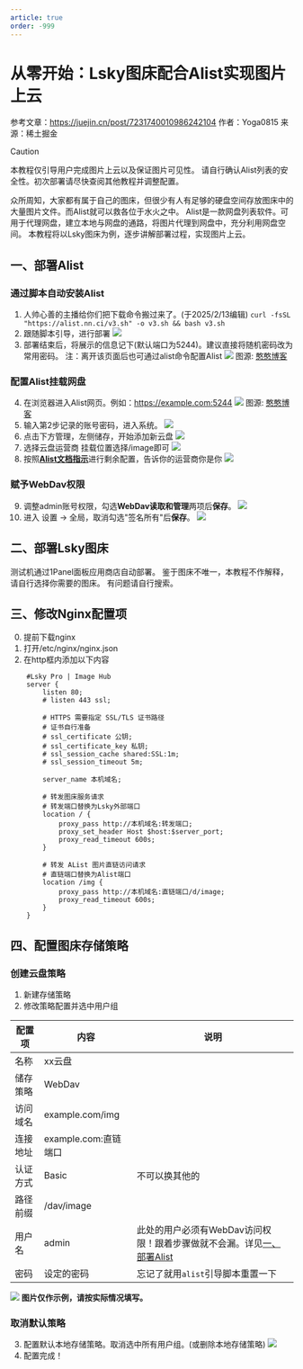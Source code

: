 ```yaml
---
article: true
order: -999
---
```

# 从零开始：Lsky图床配合Alist实现图片上云
参考文章：https://juejin.cn/post/7231740010986242104
作者：Yoga0815
来源：稀土掘金

> [!caution]
> 本教程仅引导用户完成图片上云以及保证图片可见性。
> 请自行确认Alist列表的安全性。初次部署请尽快查阅其他教程并调整配置。

众所周知，大家都有属于自己的图床，但很少有人有足够的硬盘空间存放图床中的大量图片文件。而Alist就可以救各位于水火之中。
Alist是一款网盘列表软件。可用于代理网盘，建立本地与网盘的通路，将图片代理到网盘中，充分利用网盘空间。
本教程将以Lsky图床为例，逐步讲解部署过程，实现图片上云。

## 一、部署Alist
### 通过脚本自动安装Alist
1. 人帅心善的主播给你们把下载命令搬过来了。(于2025/2/13编辑)
`curl -fsSL "https://alist.nn.ci/v3.sh" -o v3.sh && bash v3.sh`
2. 跟随脚本引导，进行部署
![](https://alist.nn.ci/img/guide/v3-install.png)
3. 部署结束后，将展示的信息记下(默认端口为5244)。建议直接将随机密码改为常用密码。
注：离开该页面后也可通过alist命令配置Alist
![](http://pic.puremcs.top/img/2025/02/13/67ae070f124de.png)
图源: [憨憨博客](https://blog.hanhanz.top)
### 配置Alist挂载网盘
4. 在浏览器进入Alist网页。例如：https://example.com:5244
![](http://pic.puremcs.top/img/2025/02/13/67ae08467845c.png)
图源: [憨憨博客](https://blog.hanhanz.top)
5. 输入第2步记录的账号密码，进入系统。
![](http://pic.puremcs.top/img/2025/02/13/67ae14b7e8cb8.png)
6. 点击下方管理，左侧储存，开始添加新云盘
![](http://pic.puremcs.top/img/2025/02/13/67ae14f094647.jpg)
6. 选择云盘运营商 挂载位置选择/image即可
![](http://pic.puremcs.top/img/2025/02/13/67ae1576ab3ef.png)
8. 按照[**Alist文档指示**](https://alist.nn.ci/zh/guide/)进行剩余配置，告诉你的运营商你是你
![](http://pic.puremcs.top/img/2025/02/13/67ae15cac7487.png)
### 赋予WebDav权限
9. 调整admin账号权限，勾选**WebDav读取和管理**两项后**保存**。
![](http://pic.puremcs.top/img/2025/02/13/67ae16326bf65.png)
10. 进入 设置 -> 全局，取消勾选"签名所有"后**保存**。
![](http://pic.puremcs.top/img/2025/02/15/67af8db14b7f6.png)

## 二、部署Lsky图床
测试机通过1Panel面板应用商店自动部署。
鉴于图床不唯一，本教程不作解释，请自行选择你需要的图床。
有问题请自行搜索。

## 三、修改Nginx配置项
0. 提前下载nginx
1. 打开/etc/nginx/nginx.json
2. 在http框内添加以下内容
```
    #Lsky Pro | Image Hub
    server {
        listen 80;
        # listen 443 ssl;

        # HTTPS 需要指定 SSL/TLS 证书路径
        # 证书自行准备
        # ssl_certificate 公钥;
        # ssl_certificate_key 私钥;
        # ssl_session_cache shared:SSL:1m;
        # ssl_session_timeout 5m;

        server_name 本机域名;

        # 转发图床服务请求
        # 转发端口替换为Lsky外部端口
        location / {
            proxy_pass http://本机域名:转发端口;
            proxy_set_header Host $host:$server_port;
            proxy_read_timeout 600s;
        }

        # 转发 AList 图片直链访问请求
        # 直链端口替换为Alist端口
        location /img {
            proxy_pass http://本机域名:直链端口/d/image;
            proxy_read_timeout 600s;
        }
    }
```

## 四、配置图床存储策略
### 创建云盘策略
1. 新建存储策略
2. 修改策略配置并选中用户组

|配置项|内容|说明|
|---|---|---|
|名称|xx云盘||
|储存策略|WebDav||
|访问域名|example.com/img||
|连接地址|example.com:直链端口||
|认证方式|Basic|不可以换其他的|
|路径前缀|/dav/image||
|用户名|admin|此处的用户必须有WebDav访问权限！跟着步骤做就不会漏。详见[一、部署Alist](#一-部署Alist)|
|密码|设定的密码|忘记了就用`alist`引导脚本重置一下|

![](http://pic.puremcs.top/img/2025/02/14/67ae177b60c23.png)
**图片仅作示例，请按实际情况填写。**
### 取消默认策略
3. 配置默认本地存储策略。取消选中所有用户组。(或删除本地存储策略)
![](http://pic.puremcs.top/img/2025/02/14/67ae1805182ec.png)
4. 配置完成！
